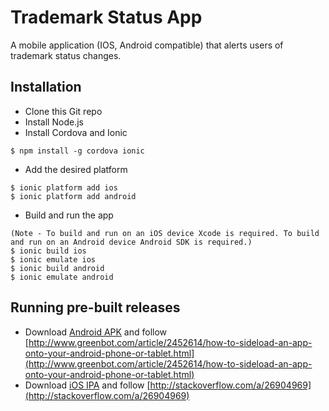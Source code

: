 Trademark Status App
=====================

A mobile application (IOS, Android compatible) that alerts users of trademark status changes. 

## Installation

* Clone this Git repo
* Install Node.js
* Install Cordova and Ionic
```
$ npm install -g cordova ionic
```
* Add the desired platform
```
$ ionic platform add ios
$ ionic platform add android
```
* Build and run the app
```
(Note - To build and run on an iOS device Xcode is required. To build and run on an Android device Android SDK is required.)
$ ionic build ios
$ ionic emulate ios
$ ionic build android
$ ionic emulate android
```

## Running pre-built releases
* Download [Android APK](.releases/android-release-unsigned.apk) and follow [http://www.greenbot.com/article/2452614/how-to-sideload-an-app-onto-your-android-phone-or-tablet.html](http://www.greenbot.com/article/2452614/how-to-sideload-an-app-onto-your-android-phone-or-tablet.html)
* Download [iOS IPA](.releases/TSDRMobile.ipa) and follow [http://stackoverflow.com/a/26904969](http://stackoverflow.com/a/26904969)
